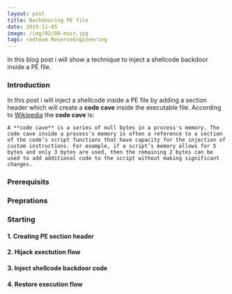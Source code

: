 ```yaml
---
layout: post
title: Backdooring PE file
date: 2019-11-05
image: /img/02/00-main.jpg
tags: redteam ReverseEngineering
---
```


In this blog post i will show a technique to inject a shellcode backdoor inside a PE file.

### Introduction

In this post i will inject a shellcode inside a PE file by adding a section header which will create a **code cave** inside the executable file.
According to [Wikipedia](https://en.wikipedia.org/wiki/Code_cave) the **code cave** is:

`A **code cave** is a series of null bytes in a process's memory. The code cave inside a process's memory is often a reference to a section of the code’s script functions that have capacity for the injection of custom instructions. For example, if a script’s memory allows for 5 bytes and only 3 bytes are used, then the remaining 2 bytes can be used to add additional code to the script without making significant changes.`


### Prerequisits

### Preprations

### Starting

#### 1. Creating PE section header


#### 2. Hijack exectution flow


#### 3. Inject shellcode backdoor code


#### 4. Restore execution flow
